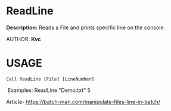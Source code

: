 # ReadLine
**Description:**
Reads a File and prints specific line on the console.

AUTHOR:	**Kvc**

# USAGE

<code>Call ReadLine [File] [LineNumber]</code>

​	Examples: 		ReadLine "Demo.txt" 5

Article- https://batch-man.com/manipulate-files-line-in-batch/
